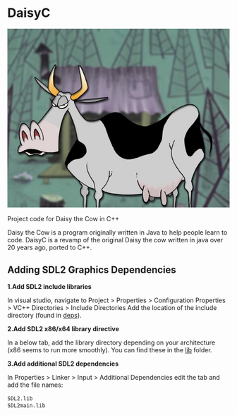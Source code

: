 # DaisyC

![Daisy the cow game](https://github.com/ch1ru/DaisyC/blob/master/Media/cow_eyes_open.png)

Project code for Daisy the Cow in C++

Daisy the Cow is a program originally written in Java to help people learn to code. DaisyC is a revamp of the original Daisy the cow written in java over 20 years ago, ported to C++.

## Adding SDL2 Graphics Dependencies

**1.Add SDL2 include libraries**

In visual studio, navigate to Project > Properties > Configuration Properties > VC++ Directories > Include Directories
Add the location of the include directory (found in [deps](https://github.com/ch1ru/DaisyC/tree/master/deps)).

**2.Add SDL2 x86/x64 library directive**

In a below tab, add the library directory depending on your architecture (x86 seems to run more smoothly). You can find these in the [lib](https://github.com/ch1ru/DaisyC/tree/master/deps/lib) folder.

**3.Add additional SDL2 dependencies**

In Properties > Linker > Input > Additional Dependencies 
edit the tab and add the file names:
```
SDL2.lib
SDL2main.lib
```
